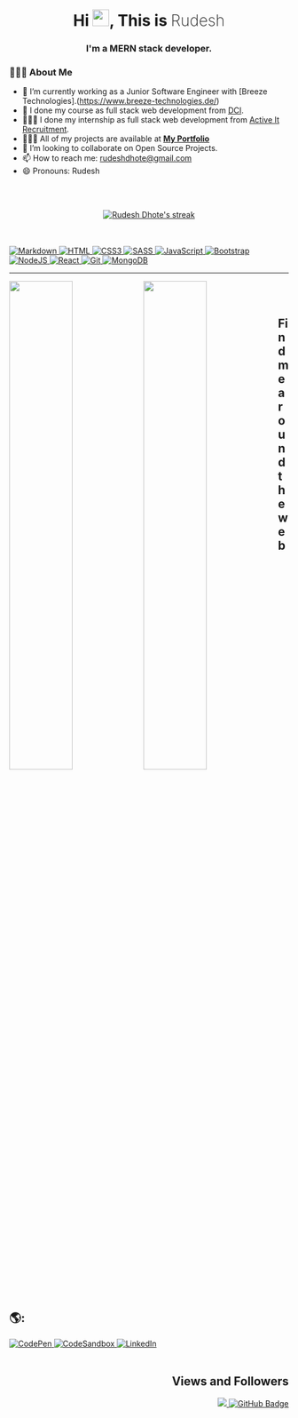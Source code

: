 <h1 align="center" >
    <span>Hi</span>
    <img src="https://raw.githubusercontent.com/MartinHeinz/MartinHeinz/master/wave.gif" width="30px">, 
    <span>This is</span> 
    <span style="font-weight: 200">Rudesh</span>
</h1>

<h3 align="center" >I'm a MERN stack developer.</h3>

### 🙋🏾‍♂️ About Me

-   🔭 I’m currently working as a Junior Software Engineer with [Breeze Technologies].(https://www.breeze-technologies.de/)
-   🌱 I done my course as full stack web development from [DCI](https://github.com/DigitalCareerInstitute).
-   👨🏻‍💼 I done my internship as full stack web development from [Active It Recruitment](https://active-it-recruitment.com/).
-   👨🏾‍💻 All of my projects are available at **[My Portfolio](https://happy-curie-f9396c.netlify.app/)**
-   👯 I’m looking to collaborate on Open Source Projects.
-   📫 How to reach me: rudeshdhote@gmail.com
-   😄 Pronouns: Rudesh

<br/>
<br/>

<p align="center">
    <a href="https://github.com/Rudhesh/github-readme-streak-stats">
        <img title="🔥 Get streak stats for your profile at git.io/streak-stats" 
             alt="Rudesh Dhote's streak" 
             src="http://github-readme-streak-stats.herokuapp.com/?user=Rudhesh&theme=neon-dark&hide_border=true&date_format=j%20M%5B%20Y%5D"/>
    </a>
</p>

<br/>

<br/>

<a href="https://www.markdownguide.org">
        <img src="https://img.shields.io/badge/markdown-%23000000.svg?style=for-the-badge&logo=markdown&logoColor=white" 
             alt="Markdown">
</a>
<a href="https://developer.mozilla.org/de/docs/Web/HTML">
        <img src="https://img.shields.io/badge/html5-%23E34F26.svg?style=for-the-badge&logo=html5&logoColor=white" 
             alt="HTML">
</a>
<a href="https://www.w3.org/Style/CSS/">
        <img src="https://img.shields.io/badge/css3-%231572B6.svg?style=for-the-badge&logo=css3&logoColor=white" 
             alt="CSS3">
</a>
<a href="https://sass-lang.com">
        <img src="https://img.shields.io/badge/SASS-hotpink.svg?style=for-the-badge&logo=SASS&logoColor=white" 
             alt="SASS">
</a>
<a href="https://www.javascript.com">
        <img src="https://img.shields.io/badge/javascript-%23323330.svg?style=for-the-badge&logo=javascript&logoColor=%23F7DF1E" 
             alt="JavaScript">
</a>
<a href="https://getbootstrap.com">
        <img src="https://img.shields.io/badge/bootstrap-%23563D7C.svg?style=for-the-badge&logo=bootstrap&logoColor=white" 
             alt="Bootstrap">
</a>
<a href="https://nodejs.org/en/">
        <img src="https://img.shields.io/badge/node.js-6DA55F?style=for-the-badge&logo=node.js&logoColor=white" 
             alt="NodeJS">
</a>
<a href="https://reactjs.org">
        <img src="https://img.shields.io/badge/react-%2320232a.svg?style=for-the-badge&logo=react&logoColor=%2361DAFB" 
             alt="React">
</a>
<a href="https://git-scm.com">
        <img src="https://img.shields.io/badge/git-%23F05033.svg?style=for-the-badge&logo=git&logoColor=white" 
             alt="Git">
</a>
<a href="https://www.mongodb.com">
        <img src="https://img.shields.io/badge/MongoDB-%234ea94b.svg?style=for-the-badge&logo=mongodb&logoColor=white" 
             alt="MongoDB">
</a>

---

  <img align="left" width="47.5%" src="https://github-readme-stats.vercel.app/api?username=Rudhesh&show_icons=true&theme=radical&hide_border=true" />
  <img align="left" width="47.5%" src="https://github-readme-stats.vercel.app/api/top-langs/?username=Rudhesh&layout=compact&theme=radical&hide_border=true" />

<br/>
<br/>

## Find me around the web 🌎:


<a href="https://codepen.io/rudesh/pens/public">
        <img src="https://img.shields.io/badge/CodePen-white?style=for-the-badge&logo=codepen&logoColor=black" 
             alt="CodePen">
</a>
<a href="https://codesandbox.io/u/rudesh">
        <img src="https://img.shields.io/badge/Codesandbox-040404?style=for-the-badge&logo=codesandbox&logoColor=DBDBDB" 
             alt="CodeSandbox">
</a>

<a href="https://www.linkedin.com/in/rudesh-dhote-a00a22208/">
        <img src="https://img.shields.io/badge/linkedin-%230077B5.svg?style=for-the-badge&logo=linkedin&logoColor=white" 
             alt="LinkedIn">
</a>

<br/>
<br/>

<h2 align="right">Views and Followers</h2>
<p align="right">
    <a href="https://github.com/Meghna-DAS/github-profile-views-counter">
        <img src="https://komarev.com/ghpvc/?username=SubhamRaoniar28">
    </a>
    <a href="https://github.com/Rudhesh?tab=followers">
        <img src="https://img.shields.io/github/followers/Rudhesh?label=Followers&style=social" 
             alt="GitHub Badge">
    </a>
</p>
